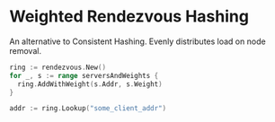 # Weighted Rendezvous Hashing

An alternative to Consistent Hashing.  Evenly distributes load on node removal.

```go
ring := rendezvous.New()
for _, s := range serversAndWeights {
  ring.AddWithWeight(s.Addr, s.Weight)
}

addr := ring.Lookup("some_client_addr")
```
